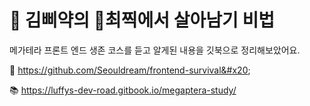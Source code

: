 # 🐣 김삐약의 🐀최찍에서 살아남기 비법

메가테라 프론트 엔드 생존 코스를 듣고 알게된 내용을 깃북으로 정리해보았어요.&#x20;

📑 https://github.com/Seouldream/frontend-survival&#x20;

📚 https://luffys-dev-road.gitbook.io/megaptera-study/
